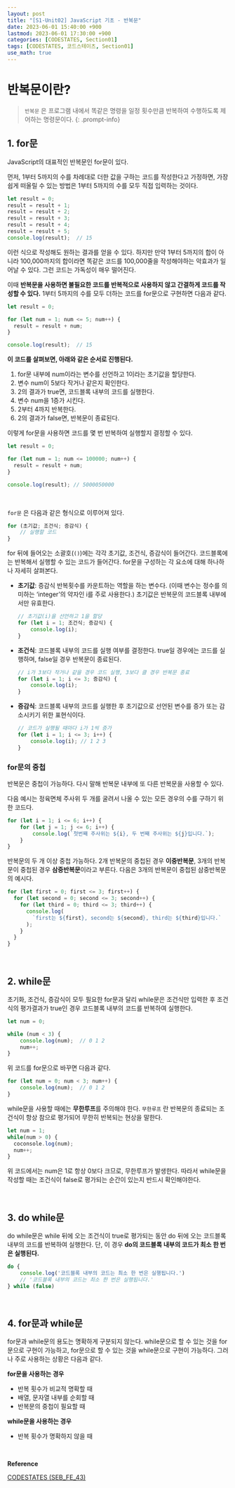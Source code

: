 ```yaml
---
layout: post
title: "[S1-Unit02] JavaScript 기초 - 반복문"
date: 2023-06-01 15:40:00 +900
lastmod: 2023-06-01 17:30:00 +900
categories: [CODESTATES, Section01]
tags: [CODESTATES, 코드스테이츠, Section01]
use_math: true
---
```


# 반복문이란?
> `반복문` 은 프로그램 내에서 똑같은 명령을 일정 횟수만큼 반복하여 수행하도록 제어하는 명령문이다.
{: .prompt-info} 

## 1. for문
JavaScript의 대표적인 반복문인 for문이 있다.

먼저, 1부터 5까지의 수를 차례대로 더한 값을 구하는 코드를 작성한다고 가정하면, 가장 쉽게 떠올릴 수 있는 방법은 1부터 5까지의 수를 모두 직접 입력하는 것이다.

```js
let result = 0;
result = result + 1;
result = result + 2;
result = result + 3;
result = result + 4;
result = result + 5;
console.log(result);  // 15
```

이런 식으로 작성해도 원하는 결과를 얻을 수 있다. 하지만 만약 1부터 5까지의 합이 아니라 100,000까지의 합이라면 똑같은 코드를 100,000줄을 작성해야하는 악효과가 일어날 수 있다. 그런 코드는 가독성이 매우 떨어진다.

이때 **반복문을 사용하면 불필요한 코드를 반복적으로 사용하지 않고 간결하게 코드를 작성할 수 있다.** 1부터 5까지의 수를 모두 더하는 코드를 for문으로 구현하면 다음과 같다.

```js
let result = 0;

for (let num = 1; num <= 5; num++) {
  result = result + num;
}

console.log(result);  // 15
```

**이 코드를 살펴보면, 아래와 같은 순서로 진행된다.**
1. for문 내부에 num이라는 변수를 선언하고 1이라는 초기값을 할당한다.
2. 변수 num이 5보다 작거나 같은지 확인한다.
3. 2의 결과가 true면, 코드블록 내부의 코드를 실행한다.
4. 변수 num을 1증가 시킨다.
5. 2부터 4까지 반복한다.
6. 2의 결과가 false면, 반복문이 종료된다.

이렇게 for문을 사용하면 코드를 몇 번 반복하여 실행할지 결정할 수 있다.

```js
let result = 0;

for (let num = 1; num <= 100000; num++) {
  result = result + num;
}

console.log(result); // 5000050000
```

<br>

`for문` 은 다음과 같은 형식으로 이루어져 있다.

```js
for (초기값; 조건식; 증감식) {
	// 실행할 코드
}
```

for 뒤에 들어오는 소괄호(`()`)에는 각각 초기값, 조건식, 증감식이 들어간다. 코드블록에는 반복해서 실행할 수 있는 코드가 들어간다. for문을 구성하는 각 요소에 대해 하나하나 자세히 살펴본다.

- **초기값**: 증감식 반복횟수를 카운트하는 역할을 하는 변수다. (이때 변수는 정수를 의미하는 ‘integer’의 약자인 i를 주로 사용한다.) 초기값은 반복문의 코드블록 내부에서만 유효한다.
  ```js
  // 초기값(i)을 선언하고 1을 할당
  for (let i = 1; 조건식; 증감식) {
      console.log(i);
  }
  ```
- **조건식**: 코드블록 내부의 코드를 실행 여부를 결정한다. true일 경우에는 코드를 실행하며, false일 경우 반복문이 종료된다.
  ```js
  // i가 3보다 작거나 같을 경우 코드 실행, 3보다 클 경우 반복문 종료
  for (let i = 1; i <= 3; 증감식) {
      console.log(i);
  }
  ```
- **증감식**: 코드블록 내부의 코드를 실행한 후 초기값으로 선언된 변수를 증가 또는 감소시키기 위한 표현식이다.
  ```js
  // 코드가 실행될 때마다 i가 1씩 증가
  for (let i = 1; i <= 3; i++) {
      console.log(i); // 1 2 3
  }
  ```

### for문의 중첩

반복문은 중첩이 가능하다. 다시 말해 반복문 내부에 또 다른 반복문을 사용할 수 있다.

다음 예시는 정육면체 주사위 두 개를 굴려서 나올 수 있는 모든 경우의 수를 구하기 위한 코드다.
```js
for (let i = 1; i <= 6; i++) {
	for (let j = 1; j <= 6; i++) {
    	console.log(`첫번째 주사위는 ${i}, 두 번째 주사위는 ${j}입니다.`);
    }
}
```

반복문의 두 개 이상 중첩 가능하다. 2개 반복문의 중첩된 경우 **이중반복문**, 3개의 반복문이 중첩된 경우 **삼중반복문**이라고 부른다. 다음은 3개의 반복문이 중첩된 삼중반복문의 예시다.

```js
for (let first = 0; first <= 3; first++) {
  for (let second = 0; second <= 3; second++) {
    for (let third = 0; third <= 3; third++) {
      console.log(
        `first는 ${first}, second는 ${second}, third는 ${third}입니다.`
      );
    }
  }
}
```

<br>

## 2. while문

초기화, 조건식, 증감식이 모두 필요한 for문과 달리 while문은 조건식만 입력한 후 조건식의 평가결과가 true인 경우 코드블록 내부의 코드를 반복하여 실행한다.

```js
let num = 0;

while (num < 3) {
	console.log(num);  // 0 1 2 
	num++;
}
```

위 코드를 for문으로 바꾸면 다음과 같다.

```js
for (let num = 0; num < 3; num++) {
	console.log(num);  // 0 1 2
}  
```

while문을 사용할 때에는 **무한루프**를 주의해야 한다. `무한루프` 란 반복문의 종료되는 조건식이 항상 참으로 평가되어 무한히 반복되는 현상을 말한다.

```js
let num = 1;
while(num > 0) {
  coconsole.log(num);
  num++;
}
```

위 코드에서는 num은 1로 항상 0보다 크므로, 무한루프가 발생한다. 따라서 while문을 작성할 때는 조건식이 false로 평가되는 순간이 있는지 반드시 확인해야한다.

<br>

## 3. do while문

do while문은 while 뒤에 오는 조건식이 true로 평가되는 동안 do 뒤에 오는 코드블록 내부의 코드를 반복하여 실행한다. 단, 이 경우 **do의 코드블록 내부의 코드가 최소 한 번은 실행된다.**

```js
do {
	console.log('코드블록 내부의 코드는 최소 한 번은 실행됩니다.') 
	// '코드블록 내부의 코드는 최소 한 번은 실행됩니다.'
} while (false)
```

<br>

## 4. for문과 while문
for문과 while문의 용도는 명확하게 구분되지 않는다. while문으로 할 수 있는 것을 for문으로 구현이 가능하고, for문으로 할 수 있는 것을 while문으로 구현이 가능하다. 그러나 주로 사용하는 상황은 다음과 같다.

**for문을 사용하는 경우**
- 반복 횟수가 비교적 명확할 때
- 배열, 문자열 내부를 순회할 때
- 반복문의 중첩이 필요할 때

**while문을 사용하는 경우**
- 반복 횟수가 명확하지 않을 때

<br>

**Reference**

[CODESTATES (SEB_FE_43)](https://www.codestates.com/)